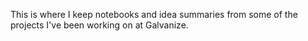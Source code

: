 This is where I keep notebooks and idea summaries from some of the projects I've been working on at Galvanize. 
